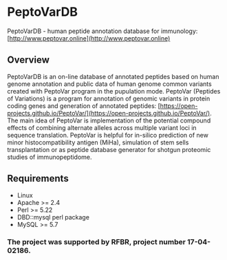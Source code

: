 # PeptoVarDB

PeptoVarDB - human peptide annotation database for immunology: [http://www.peptovar.online](http://www.peptovar.online)

## Overview

PeptoVarDB is an on-line database of annotated peptides based on human genome annotation and public data of human genome common variants created with PeptoVar program in the pupulation mode.
PeptoVar (Peptides of Variations) is a program for annotation of genomic variants in protein coding genes and generation of annotated peptides: [https://open-projects.github.io/PeptoVar/](https://open-projects.github.io/PeptoVar/).
The main idea of PeptoVar is implementation of the potential compound effects of combining alternate alleles across multiple variant loci in sequence translation.
PeptoVar is helpful for in-silico prediction of new minor histocompatibility antigen (MiHa), simulation of stem sells transplantation 
or as peptide database generator for shotgun proteomic studies of immunopeptidome.

## Requirements

* Linux
* Apache >= 2.4
* Perl >= 5.22
* DBD::mysql perl package
* MySQL >= 5.7

### The project was supported by RFBR, project number 17-04-02186.
